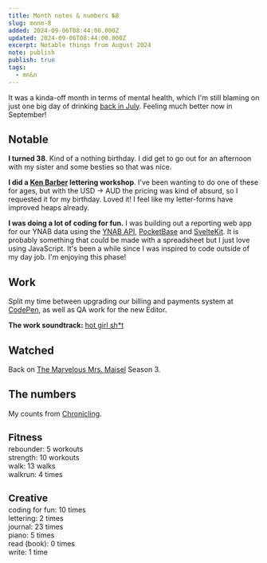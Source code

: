 ```yaml
---
title: Month notes & numbers №8
slug: mnnm-8
added: 2024-09-06T08:44:00.000Z
updated: 2024-09-06T08:44:00.000Z
excerpt: Notable things from August 2024
note: publish
publish: true
tags:
  - mn&n
---
```


It was a kinda-off month in terms of mental health, which I'm still blaming on just one big day of drinking [back in July](/mnnm-7/). Feeling much better now in September!

## Notable

**I turned 38**. Kind of a nothing birthday. I did get to go out for an afternoon with my sister and some besties so that was nice.

**I did a [Ken Barber](https://typeandlettering.com/) lettering workshop**. I've been wanting to do one of these for ages, but with the USD -> AUD the pricing was kind of absurd, so I requested it for my birthday. Loved it! I feel like my letter-forms have improved heaps already.

**I was doing a lot of coding for fun.** I was building out a reporting web app for our YNAB data using the [YNAB API](https://api.ynab.com/), [PocketBase](https://pocketbase.io/) and [SvelteKit](https://kit.svelte.dev/). It is probably something that could be made with a spreadsheet but I just love using JavaScript. It's been a while since I was inspired to code outside of my day job. I'm enjoying this phase!

## Work

Split my time between upgrading our billing and payments system at [CodePen](https://codepen.io), as well as QA work for the new Editor.

**The work soundtrack:** [hot girl sh*t](https://open.spotify.com/playlist/37i9dQZF1DWSnLm8DcIg6D?si=e2ec2a06dcff45b0)

## Watched

Back on [The Marvelous Mrs. Maisel](https://www.imdb.com/title/tt5788792/) Season 3.

## The numbers

My counts from [Chronicling](/chronicling/).

<h3 style="margin-bottom: 0.2rem; font-size: 1.2rem;">Fitness</h3>
<ul style="list-style: none; margin: 0; padding: 0;">
  <li>rebounder: 5 workouts</li>
  <li>strength: 10 workouts</li>
  <li>walk: 13 walks</li>
  <li>walkrun: 4 times</li>
</ul>

<h3 style="margin-bottom: 0.2rem; font-size: 1.2rem;">Creative</h3>
<ul style="list-style: none; margin: 0; padding: 0;">
<li>coding for fun: 10 times</li>
<li>lettering: 2 times</li>
<li>journal: 23 times</li>
<li>piano: 5 times</li>
<li>read (book): 0 times</li>
<li>write: 1 time</li>
</ul>
